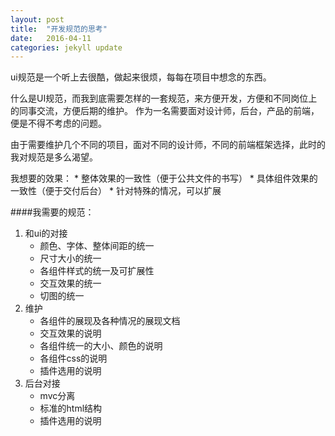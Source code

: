 ```yaml
---
layout: post
title:  "开发规范的思考"
date:   2016-04-11
categories: jekyll update
---
```


ui规范是一个听上去很酷，做起来很烦，每每在项目中想念的东西。

什么是UI规范，而我到底需要怎样的一套规范，来方便开发，方便和不同岗位上的同事交流，方便后期的维护。
作为一名需要面对设计师，后台，产品的前端，便是不得不考虑的问题。

由于需要维护几个不同的项目，面对不同的设计师，不同的前端框架选择，此时的我对规范是多么渴望。

我想要的效果：
	* 整体效果的一致性（便于公共文件的书写）
	* 具体组件效果的一致性（便于交付后台）
	* 针对特殊的情况，可以扩展

####我需要的规范：

1. 和ui的对接
	* 颜色、字体、整体间距的统一
	* 尺寸大小的统一
	* 各组件样式的统一及可扩展性
	* 交互效果的统一
	* 切图的统一
2. 维护
	* 各组件的展现及各种情况的展现文档
	* 交互效果的说明
	* 各组件统一的大小、颜色的说明
	* 各组件css的说明
	* 插件选用的说明
3. 后台对接
	* mvc分离
	* 标准的html结构
	* 插件选用的说明